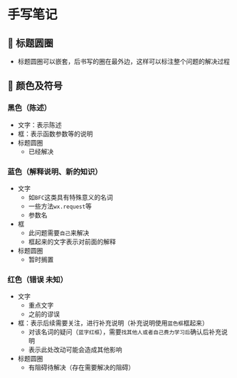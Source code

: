 # 手写笔记

## 🍩 标题圆圈

- 标题圆圈可以嵌套，后书写的圈在最外边，这样可以标注整个问题的解决过程

## 🌈 颜色及符号

### 黑色（陈述）

- 文字：表示陈述
- 框：表示函数参数等的说明
- 标题圆圈
  - 已经解决

### 蓝色（解释说明、新的知识）

- 文字
  - 如`BFC`这类具有特殊意义的名词
  - 一些方法`wx.request`等
  - 参数名
- 框
  - 此问题需要`自己`来解决
  - 框起来的文字表示对前面的解释
- 标题圆圈
  - 暂时搁置

### 红色（错误 未知）

- 文字
  - 重点文字
  - 之前的谬误
- 框：表示后续需要关注，进行补充说明（补充说明使用`蓝色框`框起来）
  - 对该名词的疑问（`蓝字红框`），需要`找其他人或者自己费力学习后`确认后补充说明
  - 表示此处改动可能会造成其他影响
- 标题圆圈
  - 有阻碍待解决（存在需要解决的阻碍）
